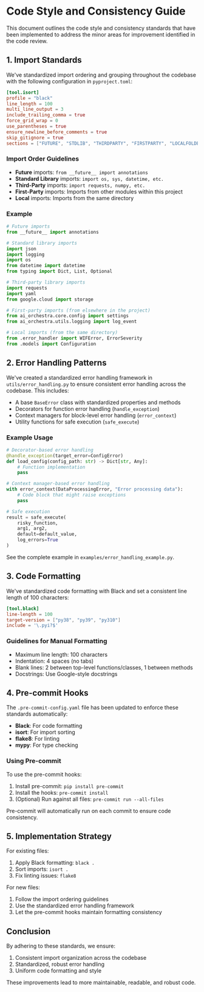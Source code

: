 # Code Style and Consistency Guide

This document outlines the code style and consistency standards that have been implemented to address the minor areas for improvement identified in the code review.

## 1. Import Standards

We've standardized import ordering and grouping throughout the codebase with the following configuration in `pyproject.toml`:

```toml
[tool.isort]
profile = "black"
line_length = 100
multi_line_output = 3
include_trailing_comma = true
force_grid_wrap = 0
use_parentheses = true
ensure_newline_before_comments = true
skip_gitignore = true
sections = ["FUTURE", "STDLIB", "THIRDPARTY", "FIRSTPARTY", "LOCALFOLDER"]
```

### Import Order Guidelines

- **Future** imports: `from __future__ import annotations`
- **Standard Library** imports: `import os, sys, datetime, etc.`
- **Third-Party** imports: `import requests, numpy, etc.`
- **First-Party** imports: Imports from other modules within this project
- **Local** imports: Imports from the same directory

### Example

```python
# Future imports
from __future__ import annotations

# Standard library imports
import json
import logging
import os
from datetime import datetime
from typing import Dict, List, Optional

# Third-party library imports
import requests
import yaml
from google.cloud import storage

# First-party imports (from elsewhere in the project)
from ai_orchestra.core.config import settings
from ai_orchestra.utils.logging import log_event

# Local imports (from the same directory)
from .error_handler import WIFError, ErrorSeverity
from .models import Configuration
```

## 2. Error Handling Patterns

We've created a standardized error handling framework in `utils/error_handling.py` to ensure consistent error handling across the codebase. This includes:

- A base `BaseError` class with standardized properties and methods
- Decorators for function error handling (`handle_exception`)
- Context managers for block-level error handling (`error_context`)
- Utility functions for safe execution (`safe_execute`)

### Example Usage

```python
# Decorator-based error handling
@handle_exception(target_error=ConfigError)
def load_config(config_path: str) -> Dict[str, Any]:
    # Function implementation
    pass

# Context manager-based error handling
with error_context(DataProcessingError, "Error processing data"):
    # Code block that might raise exceptions
    pass

# Safe execution
result = safe_execute(
    risky_function,
    arg1, arg2,
    default=default_value,
    log_errors=True
)
```

See the complete example in `examples/error_handling_example.py`.

## 3. Code Formatting

We've standardized code formatting with Black and set a consistent line length of 100 characters:

```toml
[tool.black]
line-length = 100
target-version = ["py38", "py39", "py310"]
include = '\.pyi?$'
```

### Guidelines for Manual Formatting

- Maximum line length: 100 characters
- Indentation: 4 spaces (no tabs)
- Blank lines: 2 between top-level functions/classes, 1 between methods
- Docstrings: Use Google-style docstrings

## 4. Pre-commit Hooks

The `.pre-commit-config.yaml` file has been updated to enforce these standards automatically:

- **Black**: For code formatting
- **isort**: For import sorting
- **flake8**: For linting
- **mypy**: For type checking

### Using Pre-commit

To use the pre-commit hooks:

1. Install pre-commit: `pip install pre-commit`
2. Install the hooks: `pre-commit install`
3. (Optional) Run against all files: `pre-commit run --all-files`

Pre-commit will automatically run on each commit to ensure code consistency.

## 5. Implementation Strategy

For existing files:

1. Apply Black formatting: `black .`
2. Sort imports: `isort .`
3. Fix linting issues: `flake8`

For new files:

1. Follow the import ordering guidelines
2. Use the standardized error handling framework
3. Let the pre-commit hooks maintain formatting consistency

## Conclusion

By adhering to these standards, we ensure:

1. Consistent import organization across the codebase
2. Standardized, robust error handling
3. Uniform code formatting and style

These improvements lead to more maintainable, readable, and robust code.
